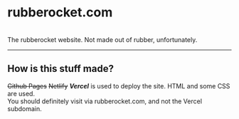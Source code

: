 <h1>rubberocket.com</h1>

<br>
The rubberocket website. Not made out of rubber, unfortunately.
<br>
<hr>
<h2>How is this stuff made?</h2>
<strike>Github Pages</strike> <strike>Netlify</strike> <em><strong>Vercel</strong></em> is used to deploy the site. HTML and some CSS are used.
<br>
You should definitely visit via rubberocket.com, and not the Vercel subdomain.
